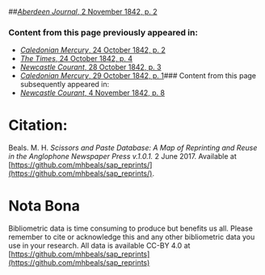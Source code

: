 ##[*Aberdeen Journal*, 2 November 1842, p. 2](https://mhbeals.github.io/sap_html/Aberdeen-Journal/Aberdeen-Journal-2-November-1842-p-2)

### Content from this page previously appeared in:
+ [*Caledonian Mercury*, 24 October 1842, p. 2](https://mhbeals.github.io/sap_html/Caledonian-Mercury/Caledonian-Mercury-24-October-1842-p-2)
+ [*The Times*, 24 October 1842, p. 4](https://mhbeals.github.io/sap_html/The-Times/The-Times-24-October-1842-p-4)
+ [*Newcastle Courant*, 28 October 1842, p. 3](https://mhbeals.github.io/sap_html/Newcastle-Courant/Newcastle-Courant-28-October-1842-p-3)
+ [*Caledonian Mercury*, 29 October 1842, p. 1](https://mhbeals.github.io/sap_html/Caledonian-Mercury/Caledonian-Mercury-29-October-1842-p-1)### Content from this page subsequently appeared in:
+ [*Newcastle Courant*, 4 November 1842, p. 8](https://mhbeals.github.io/sap_html/Newcastle-Courant/Newcastle-Courant-4-November-1842-p-8)
                    
# Citation: 

Beals. M. H. *Scissors and Paste Database: A Map of Reprinting and Reuse in the Anglophone Newspaper Press v.1.0.1.* 2 June 2017. Available at [https://github.com/mhbeals/sap_reprints/](https://github.com/mhbeals/sap_reprints/). 
                    
# Nota Bona

Bibliometric data is time consuming to produce but benefits us all. Please remember to cite or acknowledge this and any other bibliometric data you use in your research. All data is available CC-BY 4.0 at [https://github.com/mhbeals/sap_reprints](https://github.com/mhbeals/sap_reprints)